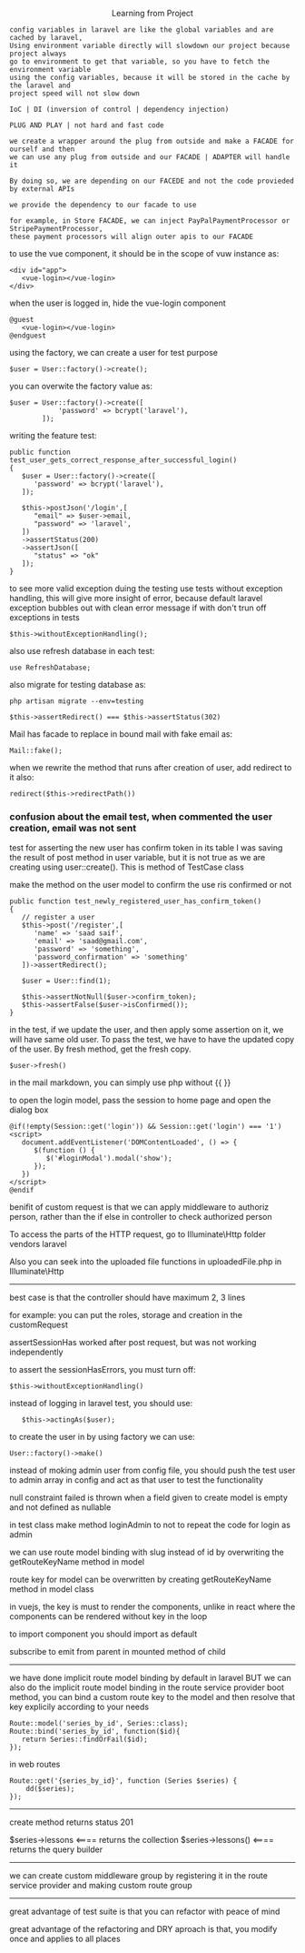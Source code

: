 <p align="center">Learning from Project</p>

```
config variables in laravel are like the global variables and are cached by laravel,
Using environment variable directly will slowdown our project because project always
go to environment to get that variable, so you have to fetch the environment variable
using the config variables, because it will be stored in the cache by the laravel and
project speed will not slow down
```

```
IoC | DI (inversion of control | dependency injection)

PLUG AND PLAY | not hard and fast code

we create a wrapper around the plug from outside and make a FACADE for ourself and then
we can use any plug from outside and our FACADE | ADAPTER will handle it

By doing so, we are depending on our FACEDE and not the code provieded by external APIs

we provide the dependency to our facade to use

for example, in Store FACADE, we can inject PayPalPaymentProcessor or StripePaymentProcessor,
these payment processors will align outer apis to our FACADE

```

to use the vue component, it should be in the scope of vuw instance as:

```
<div id="app">
   <vue-login></vue-login>
</div>

```

when the user is logged in, hide the vue-login component

```
@guest
   <vue-login></vue-login>
@endguest

```

using the factory, we can create a user for test purpose

```
$user = User::factory()->create();

```

you can overwite the factory value as:

```
$user = User::factory()->create([
            'password' => bcrypt('laravel'),
        ]);
```

writing the feature test:

```
public function test_user_gets_correct_response_after_successful_login()
{
   $user = User::factory()->create([
      'password' => bcrypt('laravel'),
   ]);

   $this->postJson('/login',[
      "email" => $user->email,
      "password" => 'laravel',
   ])
   ->assertStatus(200)
   ->assertJson([
      "status" => "ok"
   ]);
}

```

to see more valid exception duing the testing use tests without exception handling, this will give more insight of error,
because default laravel exception bubbles out with clean error message if with don't trun off exceptions in tests

```
$this->withoutExceptionHandling();

```

also use refresh database in each test:

```
use RefreshDatabase;
```

also migrate for testing database as:

```
php artisan migrate --env=testing

```

```
$this->assertRedirect() === $this->assertStatus(302)

```

Mail has facade to replace in bound mail with fake email as:

```
Mail::fake();

```

when we rewrite the method that runs after creation of user, add redirect to it also:

```
redirect($this->redirectPath())

```

### confusion about the email test, when commented the user creation, email was not sent

test for asserting the new user has confirm token in its table
I was saving the result of post method in user variable, but it is not true
as we are creating using user::create(). This is method of TestCase class

make the method on the user model to confirm the use ris confirmed or not

```
public function test_newly_registered_user_has_confirm_token()
{
   // register a user
   $this->post('/register',[
      'name' => 'saad saif',
      'email' => 'saad@gmail.com',
      'password' => 'something',
      'password_confirmation' => 'something'
   ])->assertRedirect();

   $user = User::find(1);

   $this->assertNotNull($user->confirm_token);
   $this->assertFalse($user->isConfirmed());
}

```

in the test, if we update the user, and then apply some assertion on it, we will have same old user.
To pass the test, we have to have the updated copy of the user. By fresh method, get the fresh copy.

```
$user->fresh()

```

in the mail markdown, you can simply use php without {{  }}

to open the login model, pass the session to home page and open the dialog box

```
@if(!empty(Session::get('login')) && Session::get('login') === '1')
<script>
   document.addEventListener('DOMContentLoaded', () => {
      $(function () {
         $('#loginModal').modal('show');
      });
   })
</script>
@endif

```

benifit of custom request is that we can apply middleware to authoriz person,
rather than the if else in controller to check authorized person

To access the parts of the HTTP request, go to Illuminate\Http folder vendors laravel

Also you can seek into the uploaded file functions in uploadedFile.php in Illuminate\Http

---

best case is that the controller should have maximum 2, 3 lines

for example: you can put the roles, storage and creation in the customRequest

assertSessionHas worked after post request, but was not working independently

to assert the sessionHasErrors, you must turn off:

```
$this->withoutExceptionHandling()
```

instead of logging in laravel test, you should use:

```
   $this->actingAs($user);
```

to create the user in by using factory we can use:

```
User::factory()->make()
```

instead of moking admin user from config file, you should push the test user to admin array in config
and act as that user to test the functionality

null constraint failed is thrown when a field given to create model is empty and not defined as nullable

in test class make method loginAdmin to not to repeat the code for login as admin

we can use route model binding with slug instead of id by overwriting the getRouteKeyName method in model

route key for model can be overwritten by creating getRouteKeyName method in model class

in vuejs, the key is must to render the components, unlike in react
where the components can be rendered without key in the loop

to import component you should import as default

subscribe to emit from parent in mounted method of child

---

we have done implicit route model binding by default in laravel BUT we can also do the implicit route model binding
in the route service provider boot method, you can bind a custom route key to the model and then resolve that key explicily
according to your needs

```
Route::model('series_by_id', Series::class);
Route::bind('series_by_id', function($id){
   return Series::findOrFail($id);
});
```

in web routes

```
Route::get('{series_by_id}', function (Series $series) {
    dd($series);
});
```

---

create method returns status 201

$series->lessons   <==== returns the collection
$series->lessons() <==== returns the query builder

---

we can create custom middleware group by registering it in the route service provider
and making custom route group

---

great advantage of test suite is that you can refactor with peace of mind

great advantage of the refactoring and DRY aproach is that, you modify once and applies to all places
